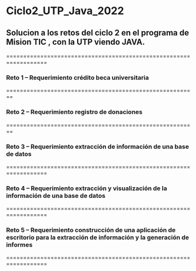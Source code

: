 # Ciclo2_UTP_Java_2022

## Solucion a los retos del ciclo 2 en el programa de Mision TIC , con la UTP viendo JAVA.

==================================================================

### Reto 1 – Requerimiento crédito beca universitaria

========================================================
 
### Reto 2 – Requerimiento registro de donaciones

========================================================

### Reto 3 – Requerimiento extracción de información de una base de datos

==================================================================

### Reto 4 – Requerimiento extracción y visualización de la información de una base de datos

==================================================================

### Reto 5 – Requerimiento construcción de una aplicación de escritorio para la extracción de información y la generación de informes

==================================================================
